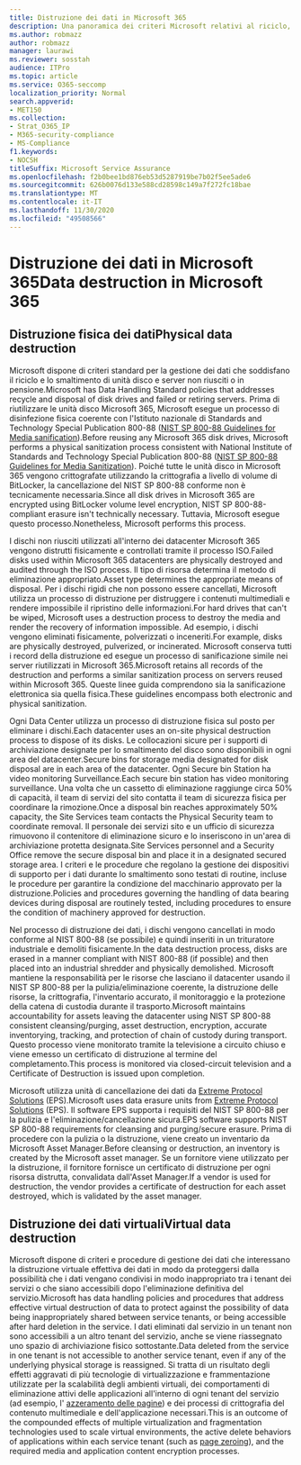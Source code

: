 ```yaml
---
title: Distruzione dei dati in Microsoft 365
description: Una panoramica dei criteri Microsoft relativi al riciclo, allo smaltimento o alla distruzione di unità disco e server del centro dati di Microsoft 365.
ms.author: robmazz
author: robmazz
manager: laurawi
ms.reviewer: sosstah
audience: ITPro
ms.topic: article
ms.service: O365-seccomp
localization_priority: Normal
search.appverid:
- MET150
ms.collection:
- Strat_O365_IP
- M365-security-compliance
- MS-Compliance
f1.keywords:
- NOCSH
titleSuffix: Microsoft Service Assurance
ms.openlocfilehash: f2b0bee1bd876eb53d5287919be7b02f5ee5ade6
ms.sourcegitcommit: 626b0076d133e588cd28598c149a7f272fc18bae
ms.translationtype: MT
ms.contentlocale: it-IT
ms.lasthandoff: 11/30/2020
ms.locfileid: "49508566"
---
```

# <a name="data-destruction-in-microsoft-365"></a><span data-ttu-id="547a8-103">Distruzione dei dati in Microsoft 365</span><span class="sxs-lookup"><span data-stu-id="547a8-103">Data destruction in Microsoft 365</span></span>

## <a name="physical-data-destruction"></a><span data-ttu-id="547a8-104">Distruzione fisica dei dati</span><span class="sxs-lookup"><span data-stu-id="547a8-104">Physical data destruction</span></span>

<span data-ttu-id="547a8-105">Microsoft dispone di criteri standard per la gestione dei dati che soddisfano il riciclo e lo smaltimento di unità disco e server non riusciti o in pensione.</span><span class="sxs-lookup"><span data-stu-id="547a8-105">Microsoft has Data Handling Standard policies that addresses recycle and disposal of disk drives and failed or retiring servers.</span></span> <span data-ttu-id="547a8-106">Prima di riutilizzare le unità disco Microsoft 365, Microsoft esegue un processo di disinfezione fisica coerente con l'Istituto nazionale di Standards and Technology Special Publication 800-88 ([NIST SP 800-88 Guidelines for Media sanification](https://nvlpubs.nist.gov/nistpubs/SpecialPublications/NIST.SP.800-88r1.pdf)).</span><span class="sxs-lookup"><span data-stu-id="547a8-106">Before reusing any Microsoft 365 disk drives, Microsoft performs a physical sanitization process consistent with National Institute of Standards and Technology Special Publication 800-88 ([NIST SP 800-88 Guidelines for Media Sanitization](https://nvlpubs.nist.gov/nistpubs/SpecialPublications/NIST.SP.800-88r1.pdf)).</span></span> <span data-ttu-id="547a8-107">Poiché tutte le unità disco in Microsoft 365 vengono crittografate utilizzando la crittografia a livello di volume di BitLocker, la cancellazione del NIST SP 800-88 conforme non è tecnicamente necessaria.</span><span class="sxs-lookup"><span data-stu-id="547a8-107">Since all disk drives in Microsoft 365 are encrypted using BitLocker volume level encryption, NIST SP 800-88-compliant erasure isn't technically necessary.</span></span> <span data-ttu-id="547a8-108">Tuttavia, Microsoft esegue questo processo.</span><span class="sxs-lookup"><span data-stu-id="547a8-108">Nonetheless, Microsoft performs this process.</span></span>

<span data-ttu-id="547a8-109">I dischi non riusciti utilizzati all'interno dei datacenter Microsoft 365 vengono distrutti fisicamente e controllati tramite il processo ISO.</span><span class="sxs-lookup"><span data-stu-id="547a8-109">Failed disks used within Microsoft 365 datacenters are physically destroyed and audited through the ISO process.</span></span> <span data-ttu-id="547a8-110">Il tipo di risorsa determina il metodo di eliminazione appropriato.</span><span class="sxs-lookup"><span data-stu-id="547a8-110">Asset type determines the appropriate means of disposal.</span></span> <span data-ttu-id="547a8-111">Per i dischi rigidi che non possono essere cancellati, Microsoft utilizza un processo di distruzione per distruggere i contenuti multimediali e rendere impossibile il ripristino delle informazioni.</span><span class="sxs-lookup"><span data-stu-id="547a8-111">For hard drives that can't be wiped, Microsoft uses a destruction process to destroy the media and render the recovery of information impossible.</span></span> <span data-ttu-id="547a8-112">Ad esempio, i dischi vengono eliminati fisicamente, polverizzati o inceneriti.</span><span class="sxs-lookup"><span data-stu-id="547a8-112">For example, disks are physically destroyed, pulverized, or incinerated.</span></span> <span data-ttu-id="547a8-113">Microsoft conserva tutti i record della distruzione ed esegue un processo di sanificazione simile nei server riutilizzati in Microsoft 365.</span><span class="sxs-lookup"><span data-stu-id="547a8-113">Microsoft retains all records of the destruction and performs a similar sanitization process on servers reused within Microsoft 365.</span></span> <span data-ttu-id="547a8-114">Queste linee guida comprendono sia la sanificazione elettronica sia quella fisica.</span><span class="sxs-lookup"><span data-stu-id="547a8-114">These guidelines encompass both electronic and physical sanitization.</span></span>

<span data-ttu-id="547a8-115">Ogni Data Center utilizza un processo di distruzione fisica sul posto per eliminare i dischi.</span><span class="sxs-lookup"><span data-stu-id="547a8-115">Each datacenter uses an on-site physical destruction process to dispose of its disks.</span></span> <span data-ttu-id="547a8-116">Le collocazioni sicure per i supporti di archiviazione designate per lo smaltimento del disco sono disponibili in ogni area del datacenter.</span><span class="sxs-lookup"><span data-stu-id="547a8-116">Secure bins for storage media designated for disk disposal are in each area of the datacenter.</span></span> <span data-ttu-id="547a8-117">Ogni Secure bin Station ha video monitoring Surveillance.</span><span class="sxs-lookup"><span data-stu-id="547a8-117">Each secure bin station has video monitoring surveillance.</span></span> <span data-ttu-id="547a8-118">Una volta che un cassetto di eliminazione raggiunge circa 50% di capacità, il team di servizi del sito contatta il team di sicurezza fisica per coordinare la rimozione.</span><span class="sxs-lookup"><span data-stu-id="547a8-118">Once a disposal bin reaches approximately 50% capacity, the Site Services team contacts the Physical Security team to coordinate removal.</span></span> <span data-ttu-id="547a8-119">Il personale dei servizi sito e un ufficio di sicurezza rimuovono il contenitore di eliminazione sicuro e lo inseriscono in un'area di archiviazione protetta designata.</span><span class="sxs-lookup"><span data-stu-id="547a8-119">Site Services personnel and a Security Office remove the secure disposal bin and place it in a designated secured storage area.</span></span> <span data-ttu-id="547a8-120">I criteri e le procedure che regolano la gestione dei dispositivi di supporto per i dati durante lo smaltimento sono testati di routine, incluse le procedure per garantire la condizione del macchinario approvato per la distruzione.</span><span class="sxs-lookup"><span data-stu-id="547a8-120">Policies and procedures governing the handling of data bearing devices during disposal are routinely tested, including procedures to ensure the condition of machinery approved for destruction.</span></span>

<span data-ttu-id="547a8-121">Nel processo di distruzione dei dati, i dischi vengono cancellati in modo conforme al NIST 800-88 (se possibile) e quindi inseriti in un trituratore industriale e demoliti fisicamente.</span><span class="sxs-lookup"><span data-stu-id="547a8-121">In the data destruction process, disks are erased in a manner compliant with NIST 800-88 (if possible) and then placed into an industrial shredder and physically demolished.</span></span> <span data-ttu-id="547a8-122">Microsoft mantiene la responsabilità per le risorse che lasciano il datacenter usando il NIST SP 800-88 per la pulizia/eliminazione coerente, la distruzione delle risorse, la crittografia, l'inventario accurato, il monitoraggio e la protezione della catena di custodia durante il trasporto.</span><span class="sxs-lookup"><span data-stu-id="547a8-122">Microsoft maintains accountability for assets leaving the datacenter using NIST SP 800-88 consistent cleansing/purging, asset destruction, encryption, accurate inventorying, tracking, and protection of chain of custody during transport.</span></span> <span data-ttu-id="547a8-123">Questo processo viene monitorato tramite la televisione a circuito chiuso e viene emesso un certificato di distruzione al termine del completamento.</span><span class="sxs-lookup"><span data-stu-id="547a8-123">This process is monitored via closed-circuit television and a Certificate of Destruction is issued upon completion.</span></span>

<span data-ttu-id="547a8-124">Microsoft utilizza unità di cancellazione dei dati da [Extreme Protocol Solutions](https://www.enterprisedataerasure.com/) (EPS).</span><span class="sxs-lookup"><span data-stu-id="547a8-124">Microsoft uses data erasure units from [Extreme Protocol Solutions](https://www.enterprisedataerasure.com/) (EPS).</span></span> <span data-ttu-id="547a8-125">Il software EPS supporta i requisiti del NIST SP 800-88 per la pulizia e l'eliminazione/cancellazione sicura.</span><span class="sxs-lookup"><span data-stu-id="547a8-125">EPS software supports NIST SP 800-88 requirements for cleansing and purging/secure erasure.</span></span> <span data-ttu-id="547a8-126">Prima di procedere con la pulizia o la distruzione, viene creato un inventario da Microsoft Asset Manager.</span><span class="sxs-lookup"><span data-stu-id="547a8-126">Before cleansing or destruction, an inventory is created by the Microsoft asset manager.</span></span> <span data-ttu-id="547a8-127">Se un fornitore viene utilizzato per la distruzione, il fornitore fornisce un certificato di distruzione per ogni risorsa distrutta, convalidata dall'Asset Manager.</span><span class="sxs-lookup"><span data-stu-id="547a8-127">If a vendor is used for destruction, the vendor provides a certificate of destruction for each asset destroyed, which is validated by the asset manager.</span></span>

## <a name="virtual-data-destruction"></a><span data-ttu-id="547a8-128">Distruzione dei dati virtuali</span><span class="sxs-lookup"><span data-stu-id="547a8-128">Virtual data destruction</span></span>

<span data-ttu-id="547a8-129">Microsoft dispone di criteri e procedure di gestione dei dati che interessano la distruzione virtuale effettiva dei dati in modo da proteggersi dalla possibilità che i dati vengano condivisi in modo inappropriato tra i tenant dei servizi o che siano accessibili dopo l'eliminazione definitiva del servizio.</span><span class="sxs-lookup"><span data-stu-id="547a8-129">Microsoft has data handling policies and procedures that address effective virtual destruction of data to protect against the possibility of data being inappropriately shared between service tenants, or being accessible after hard deletion in the service.</span></span> <span data-ttu-id="547a8-130">I dati eliminati dal servizio in un tenant non sono accessibili a un altro tenant del servizio, anche se viene riassegnato uno spazio di archiviazione fisico sottostante.</span><span class="sxs-lookup"><span data-stu-id="547a8-130">Data deleted from the service in one tenant is not accessible to another service tenant, even if any of the underlying physical storage is reassigned.</span></span> <span data-ttu-id="547a8-131">Si tratta di un risultato degli effetti aggravati di più tecnologie di virtualizzazione e frammentazione utilizzate per la scalabilità degli ambienti virtuali, dei comportamenti di eliminazione attivi delle applicazioni all'interno di ogni tenant del servizio (ad esempio, l' [azzeramento delle pagine](https://docs.microsoft.com/office365/securitycompliance/office-365-exchange-online-data-deletion#page-zeroing)) e dei processi di crittografia del contenuto multimediale e dell'applicazione necessari.</span><span class="sxs-lookup"><span data-stu-id="547a8-131">This is an outcome of the compounded effects of multiple virtualization and fragmentation technologies used to scale virtual environments, the active delete behaviors of applications within each service tenant (such as [page zeroing](https://docs.microsoft.com/office365/securitycompliance/office-365-exchange-online-data-deletion#page-zeroing)), and the required media and application content encryption processes.</span></span>